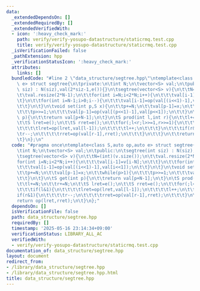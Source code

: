 ```yaml
---
data:
  _extendedDependsOn: []
  _extendedRequiredBy: []
  _extendedVerifiedWith:
  - icon: ':heavy_check_mark:'
    path: verify/verify-yosupo-datastructure/staticrmq.test.cpp
    title: verify/verify-yosupo-datastructure/staticrmq.test.cpp
  _isVerificationFailed: false
  _pathExtension: hpp
  _verificationStatusIcon: ':heavy_check_mark:'
  attributes:
    links: []
  bundledCode: "#line 2 \"data_structure/segtree.hpp\"\ntemplate<class S,auto op,auto\
    \ e> struct segtree{\n\tprivate:\n\tint N;\n\tvector<S> val;\n\tpublic:\n\tsegtree(int\
    \ siz) : N(siz),val(2*siz-1,e()){}\n\tsegtree(vector<S> v){\n\t\tN=(int)(v.size());\n\
    \t\tval.resize(2*N-1);\n\t\tfor(int i=N;i<2*N;i++){\n\t\t\tval[i-1]=v[i-N];\n\t\
    \t}\n\t\tfor(int i=N-1;i>0;i--){\n\t\t\tval[i-1]=op(val[(i<<1)-1],val[i<<1]);\n\
    \t\t}\n\t}\n\tvoid set(int p,S x){\n\t\tp+=N;\n\t\tval[p-1]=x;\n\t\twhile(p>1){\n\
    \t\t\tp>>=1;\n\t\t\tval[p-1]=op(val[(p<<1)-1],val[p<<1]);\n\t\t}\n\t}\n\tS get(int\
    \ p){\n\t\treturn val[p+N-1];\n\t}\n\tS prod(int l,int r){\n\t\tl+=N;\n\t\tr+=N;\n\
    \t\tS lret=e();\n\t\tS rret=e();\n\t\tfor(;l<r;l>>=1,r>>=1){\n\t\t\tif(l&1){\n\
    \t\t\t\tlret=op(lret,val[l-1]);\n\t\t\t\tl++;\n\t\t\t}\n\t\t\tif(r&1){\n\t\t\t\
    \tr--;\n\t\t\t\trret=op(val[r-1],rret);\n\t\t\t}\n\t\t}\n\t\treturn op(lret,rret);\n\
    \t}\n};\n"
  code: "#pragma once\ntemplate<class S,auto op,auto e> struct segtree{\n\tprivate:\n\
    \tint N;\n\tvector<S> val;\n\tpublic:\n\tsegtree(int siz) : N(siz),val(2*siz-1,e()){}\n\
    \tsegtree(vector<S> v){\n\t\tN=(int)(v.size());\n\t\tval.resize(2*N-1);\n\t\t\
    for(int i=N;i<2*N;i++){\n\t\t\tval[i-1]=v[i-N];\n\t\t}\n\t\tfor(int i=N-1;i>0;i--){\n\
    \t\t\tval[i-1]=op(val[(i<<1)-1],val[i<<1]);\n\t\t}\n\t}\n\tvoid set(int p,S x){\n\
    \t\tp+=N;\n\t\tval[p-1]=x;\n\t\twhile(p>1){\n\t\t\tp>>=1;\n\t\t\tval[p-1]=op(val[(p<<1)-1],val[p<<1]);\n\
    \t\t}\n\t}\n\tS get(int p){\n\t\treturn val[p+N-1];\n\t}\n\tS prod(int l,int r){\n\
    \t\tl+=N;\n\t\tr+=N;\n\t\tS lret=e();\n\t\tS rret=e();\n\t\tfor(;l<r;l>>=1,r>>=1){\n\
    \t\t\tif(l&1){\n\t\t\t\tlret=op(lret,val[l-1]);\n\t\t\t\tl++;\n\t\t\t}\n\t\t\t\
    if(r&1){\n\t\t\t\tr--;\n\t\t\t\trret=op(val[r-1],rret);\n\t\t\t}\n\t\t}\n\t\t\
    return op(lret,rret);\n\t}\n};"
  dependsOn: []
  isVerificationFile: false
  path: data_structure/segtree.hpp
  requiredBy: []
  timestamp: '2025-05-16 23:14:34+09:00'
  verificationStatus: LIBRARY_ALL_AC
  verifiedWith:
  - verify/verify-yosupo-datastructure/staticrmq.test.cpp
documentation_of: data_structure/segtree.hpp
layout: document
redirect_from:
- /library/data_structure/segtree.hpp
- /library/data_structure/segtree.hpp.html
title: data_structure/segtree.hpp
---
```

